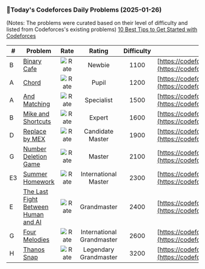 ### 🌟Today's Codeforces Daily Problems (2025-01-26)
(Notes: The problems were curated based on their level of difficulty and listed from Codeforces's existing problems)
[10 Best Tips to Get Started with Codeforces](https://github.com/ika9810/Codeforces-Daily-Problems/blob/main/10%20Best%20Tips%20to%20Get%20Started%20with%20Codeforces.md)

| # | Problem | Rate| Rating | Difficulty | Contest |
|---| ----- | :--------: | :----------: | :----------: | ---------- |
|B|[Binary Cafe](https://codeforces.com/contest/1840/problem/B)|![Rate](https://img.shields.io/badge/Newbie-1100-lightgrey)|Newbie|1100|[https://codeforces.com/contest/1840](https://codeforces.com/contest/1840)|
|A|[Chord](https://codeforces.com/contest/88/problem/A)|![Rate](https://img.shields.io/badge/Pupil-1200-brightgreen)|Pupil|1200|[https://codeforces.com/contest/88](https://codeforces.com/contest/88)|
|A|[And Matching](https://codeforces.com/contest/1630/problem/A)|![Rate](https://img.shields.io/badge/Specialist-1500-9cf)|Specialist|1500|[https://codeforces.com/contest/1630](https://codeforces.com/contest/1630)|
|B|[Mike and Shortcuts](https://codeforces.com/contest/689/problem/B)|![Rate](https://img.shields.io/badge/Expert-1600-blue)|Expert|1600|[https://codeforces.com/contest/689](https://codeforces.com/contest/689)|
|D|[Replace by MEX](https://codeforces.com/contest/1375/problem/D)|![Rate](https://img.shields.io/badge/Candidate%20Master-1900-blueviolet)|Candidate Master|1900|[https://codeforces.com/contest/1375](https://codeforces.com/contest/1375)|
|G|[Number Deletion Game](https://codeforces.com/contest/1431/problem/G)|![Rate](https://img.shields.io/badge/Master-2100-orange)|Master|2100|[https://codeforces.com/contest/1431](https://codeforces.com/contest/1431)|
|E3|[Summer Homework](https://codeforces.com/contest/316/problem/E3)|![Rate](https://img.shields.io/badge/International%20Master-2300-orange)|International Master|2300|[https://codeforces.com/contest/316](https://codeforces.com/contest/316)|
|E|[The Last Fight Between Human and AI](https://codeforces.com/contest/676/problem/E)|![Rate](https://img.shields.io/badge/Grandmaster-2400-red)|Grandmaster|2400|[https://codeforces.com/contest/676](https://codeforces.com/contest/676)|
|G|[Four Melodies](https://codeforces.com/contest/818/problem/G)|![Rate](https://img.shields.io/badge/International%20Grandmaster-2600-red)|International Grandmaster|2600|[https://codeforces.com/contest/818](https://codeforces.com/contest/818)|
|H|[Thanos Snap](https://codeforces.com/contest/1951/problem/H)|![Rate](https://img.shields.io/badge/Legendary%20Grandmaster-3200-red)|Legendary Grandmaster|3200|[https://codeforces.com/contest/1951](https://codeforces.com/contest/1951)|
